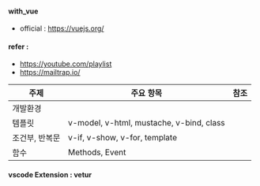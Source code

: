 #### with_vue
+ official : https://vuejs.org/
#### refer : 
+ https://youtube.com/playlist
+ https://mailtrap.io/ 

| 주제 | 주요 항목 | 참조 |
| --- | --- | :---: |
|개발환경|| |
|템플릿|v-model, v-html, mustache, v-bind, class | |
|조건부, 반복문| v-if, v-show, v-for, template| |
|함수|Methods, Event||
#### vscode Extension : vetur
